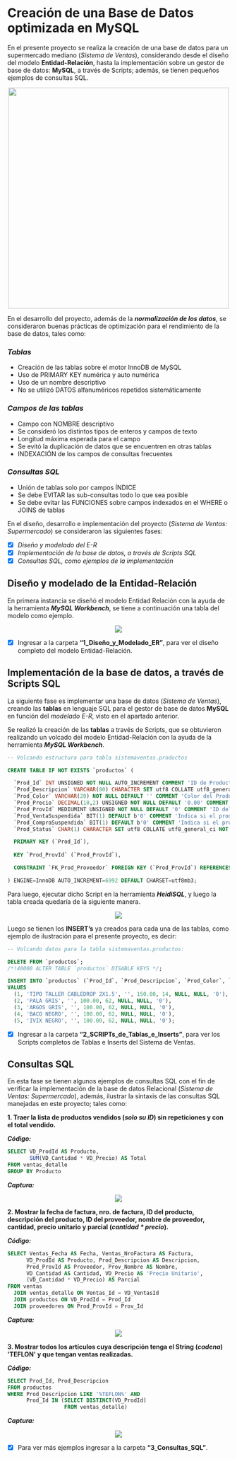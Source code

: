 
# Creación de una Base de Datos optimizada en MySQL
En el presente proyecto se realiza la creación de una base de datos para un supermercado mediano (_Sistema de Ventas_), considerando desde el diseño del modelo **Entidad-Relación**, hasta la implementación sobre un gestor de base de datos: **MySQL**, a través de Scripts; además, se tienen pequeños ejemplos de consultas SQL.

<p align="center">
  <img height="500" src="./images/supermercado.jpeg" />
</p>

En el desarrollo del proyecto, además de la _**normalización de los datos**_, se consideraron buenas prácticas de optimización para el rendimiento de la base de datos, tales como:

### _Tablas_
- Creación de las tablas sobre el motor InnoDB de MySQL
- Uso de PRIMARY KEY numérica y auto numérica
- Uso de un nombre descriptivo
- No se utilizó DATOS alfanuméricos repetidos sistemáticamente

### _Campos de las tablas_
- Campo con NOMBRE descriptivo
- Se consideró los distintos tipos de enteros y campos de texto
- Longitud máxima esperada para el campo
- Se evitó la duplicación de datos que se encuentren en otras tablas
- INDEXACIÓN de los campos de consultas frecuentes

### _Consultas SQL_
- Unión de tablas solo por campos ÍNDICE
- Se debe EVITAR las sub-consultas todo lo que sea posible
- Se debe evitar las FUNCIONES sobre campos indexados en el WHERE o JOINS de tablas

En el diseño, desarrollo e implementación del proyecto (_Sistema de Ventas: Supermercado_) se consideraron las siguientes fases:
- [x] _Diseño y modelado del E-R_
- [x] _Implementación de la base de datos, a través de Scripts SQL_
- [x] _Consultas SQL, como ejemplos de la implementación_

## Diseño y modelado de la Entidad-Relación
En primera instancia se diseñó el modelo Entidad Relación con la ayuda de la herramienta _**MySQL Workbench**_, se tiene a continuación una tabla del modelo como ejemplo.

<p align="center">
  <img src="./images/er_productos.png" />
</p>

- [x] Ingresar a la carpeta **“1_Diseño_y_Modelado_ER”**, para ver el diseño completo del modelo Entidad-Relación.

## Implementación de la base de datos, a través de Scripts SQL
La siguiente fase es implementar una base de datos (_Sistema de Ventas_), creando las **tablas** en lenguaje SQL para el gestor de base de datos **MySQL** en función del _modelado E-R_, visto en el apartado anterior.

Se realizó la creación de las **tablas** a través de Scripts, que se obtuvieron realizando un volcado del modelo Entidad-Relación con la ayuda de la herramienta _**MySQL Workbench**_.

```sql
-- Volcando estructura para tabla sistemaventas.productos

CREATE TABLE IF NOT EXISTS `productos` (

  `Prod_Id` INT UNSIGNED NOT NULL AUTO_INCREMENT COMMENT 'ID de Producto, Numero generado Automaticamente ante cada INSERT',
  `Prod_Descripcion` VARCHAR(80) CHARACTER SET utf8 COLLATE utf8_general_ci NOT NULL DEFAULT '' COMMENT 'Descripción del Producto',
  `Prod_Color` VARCHAR(20) NOT NULL DEFAULT '' COMMENT 'Color del Producto',
  `Prod_Precio` DECIMAL(10,2) UNSIGNED NOT NULL DEFAULT '0.00' COMMENT 'Precio del Producto',
  `Prod_ProvId` MEDIUMINT UNSIGNED NOT NULL DEFAULT '0' COMMENT 'ID del Proveedor de ese Producto',
  `Prod_VentaSuspendida` BIT(1) DEFAULT b'0' COMMENT 'Indica si el producto se quito para la venta',
  `Prod_CompraSuspendida` BIT(1) DEFAULT b'0' COMMENT 'Indica si el producto se quito para la compra',
  `Prod_Status` CHAR(1) CHARACTER SET utf8 COLLATE utf8_general_ci NOT NULL DEFAULT '1' COMMENT 'Estado del Producto 1=Habilitado, 0=Deshabilitado',

  PRIMARY KEY (`Prod_Id`),
  
  KEY `Prod_ProvId` (`Prod_ProvId`),

  CONSTRAINT `FK_Prod_Proveedor` FOREIGN KEY (`Prod_ProvId`) REFERENCES `proveedores` (`Prov_Id`)

) ENGINE=InnoDB AUTO_INCREMENT=6992 DEFAULT CHARSET=utf8mb3;

```

Para luego, ejecutar dicho Script en la herramienta _**HeidiSQL**_, y luego la tabla creada quedaría de la siguiente manera.

<p align="center">
  <img src="./images/tabla_productos.png" />
</p>

Luego se tienen los **INSERT’s** ya creados para cada una de las tablas, como ejemplo de ilustración para el presente proyecto, es decir:

```sql
-- Volcando datos para la tabla sistemaventas.productos:

DELETE FROM `productos`;
/*!40000 ALTER TABLE `productos` DISABLE KEYS */;

INSERT INTO `productos` (`Prod_Id`, `Prod_Descripcion`, `Prod_Color`, `Prod_Precio`, `Prod_ProvId`, `Prod_VentaSuspendida`, `Prod_CompraSuspendida`, `Prod_Status`)
VALUES
  (1, 'TIPO TALLER CABLEDROP 2X1.5', '', 150.00, 14, NULL, NULL, '0'),
  (2, 'PALA GRIS', '', 100.00, 62, NULL, NULL, '0'),
  (3, 'ARGOS GRIS', '', 100.00, 62, NULL, NULL, '0'),
  (4, 'BACO NEGRO', '', 100.00, 62, NULL, NULL, '0'),
  (5, 'IVIX NEGRO', '', 100.00, 62, NULL, NULL, '0');
```

- [x] Ingresar a la carpeta **“2_SCRIPTs_de_Tablas_e_Inserts”**, para ver los Scripts completos de Tablas e Inserts del Sistema de Ventas.

## Consultas SQL
En esta fase se tienen algunos ejemplos de consultas SQL con el fin de verificar la implementación de la base de datos Relacional (_Sistema de Ventas: Supermercado_), además, ilustrar la sintaxis de las consultas SQL manejadas en este proyecto; tales como:

**1. Traer la lista de productos vendidos (_solo su ID_) sin repeticiones y con el total vendido.**

***Código:***

```sql
SELECT VD_ProdId AS Producto,
       SUM(VD_Cantidad * VD_Precio) AS Total
FROM ventas_detalle
GROUP BY Producto
```

**_Captura:_**

<p align="center">
  <img src="./images/consulta_1.png" />
</p>


**2. Mostrar la fecha de factura, nro. de factura, ID del producto, descripción del producto, ID del proveedor, nombre de proveedor, cantidad, precio unitario y parcial (_cantidad * precio_).**

***Código:***

```sql
SELECT Ventas_Fecha AS Fecha, Ventas_NroFactura AS Factura,
      VD_ProdId AS Producto, Prod_Descripcion AS Descripcion,
      Prod_ProvId AS Proveedor, Prov_Nombre AS Nombre,
      VD_Cantidad AS Cantidad, VD_Precio AS 'Precio Unitario',
      (VD_Cantidad * VD_Precio) AS Parcial
FROM ventas
  JOIN ventas_detalle ON Ventas_Id = VD_VentasId
  JOIN productos ON VD_ProdId = Prod_Id
  JOIN proveedores ON Prod_ProvId = Prov_Id
```

**_Captura:_**

<p align="center">
  <img src="./images/consulta_5.png" />
</p>

**3. Mostrar todos los artículos cuya descripción tenga el String (_cadena_) 'TEFLON' y que tengan ventas realizadas.**

***Código:***

```sql
SELECT Prod_Id, Prod_Descripcion
FROM productos
WHERE Prod_Descripcion LIKE '%TEFLON%' AND
      Prod_Id IN (SELECT DISTINCT(VD_ProdId)
                  FROM ventas_detalle)
```

**_Captura:_**

<p align="center">
  <img src="./images/consulta_9.png" />
</p>

- [x] Para ver más ejemplos ingresar a la carpeta **“3_Consultas_SQL”**.

